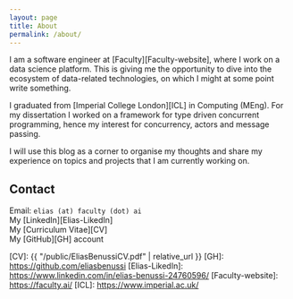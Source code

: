 ```yaml
---
layout: page
title: About
permalink: /about/
---
```


I am a software engineer at [Faculty][Faculty-website], where I work on a data
science platform. This is giving me the opportunity to dive into the ecosystem
of data-related technologies, on which I might at some point write something.

I graduated from [Imperial College London][ICL] in Computing (MEng). For my
dissertation I worked on a framework for type driven concurrent programming,
hence my interest for concurrency, actors and message passing.

I will use this blog as a corner to organise my thoughts and share my experience
on topics and projects that I am currently working on.


## Contact

Email: `elias (at) faculty (dot) ai`<br>
My [LinkedIn][Elias-LikedIn]<br>
My [Curriculum Vitae][CV]<br>
My [GitHub][GH] account <br>


[CV]: {{ "/public/EliasBenussiCV.pdf" | relative_url }}
[GH]: https://github.com/eliasbenussi
[Elias-LikedIn]: https://www.linkedin.com/in/elias-benussi-24760596/
[Faculty-website]: https://faculty.ai/
[ICL]: https://www.imperial.ac.uk/
